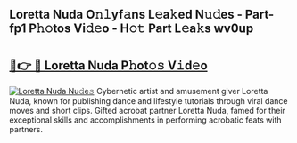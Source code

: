 ## Loretta Nuda O𝚗𝚕yf𝚊ns L𝚎a𝚔ed N𝚞𝚍es - Part-fp1 P𝚑𝚘tos Vi𝚍𝚎o - H𝚘𝚝 Part L𝚎a𝚔s wv0up

# <h2><a href="http://kf9fcp.oniu.top/?m=Loretta+Nuda">🔗👉 🔴 Loretta Nuda P𝚑ot𝚘𝚜 V𝚒d𝚎o</a></h2>

[![Loretta Nuda Nu𝚍e𝚜](https://i.imgur.com/0qMVB7G.gif)](http://kf9fcp.oniu.top/?m=Loretta+Nuda)
Cybernetic artist and amusement giver Loretta Nuda, known for publishing dance and lifestyle tutorials through viral dance moves and short clips. Gifted acrobat partner Loretta Nuda, famed for their exceptional skills and accomplishments in performing acrobatic feats with partners.  
